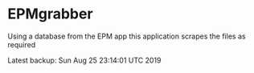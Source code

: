 # EPMgrabber
Using a database from the EPM app this application scrapes the files as required


Latest backup: Sun Aug 25 23:14:01 UTC 2019
